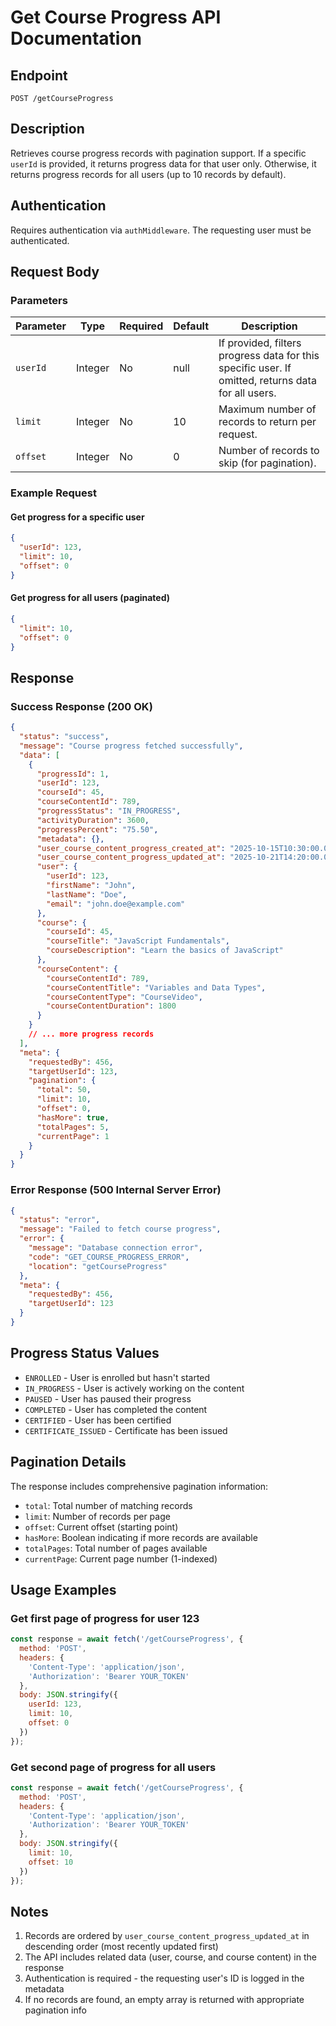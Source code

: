# Get Course Progress API Documentation

## Endpoint
`POST /getCourseProgress`

## Description
Retrieves course progress records with pagination support. If a specific `userId` is provided, it returns progress data for that user only. Otherwise, it returns progress records for all users (up to 10 records by default).

## Authentication
Requires authentication via `authMiddleware`. The requesting user must be authenticated.

## Request Body

### Parameters
| Parameter | Type | Required | Default | Description |
|-----------|------|----------|---------|-------------|
| `userId` | Integer | No | null | If provided, filters progress data for this specific user. If omitted, returns data for all users. |
| `limit` | Integer | No | 10 | Maximum number of records to return per request. |
| `offset` | Integer | No | 0 | Number of records to skip (for pagination). |

### Example Request

#### Get progress for a specific user
```json
{
  "userId": 123,
  "limit": 10,
  "offset": 0
}
```

#### Get progress for all users (paginated)
```json
{
  "limit": 10,
  "offset": 0
}
```

## Response

### Success Response (200 OK)

```json
{
  "status": "success",
  "message": "Course progress fetched successfully",
  "data": [
    {
      "progressId": 1,
      "userId": 123,
      "courseId": 45,
      "courseContentId": 789,
      "progressStatus": "IN_PROGRESS",
      "activityDuration": 3600,
      "progressPercent": "75.50",
      "metadata": {},
      "user_course_content_progress_created_at": "2025-10-15T10:30:00.000Z",
      "user_course_content_progress_updated_at": "2025-10-21T14:20:00.000Z",
      "user": {
        "userId": 123,
        "firstName": "John",
        "lastName": "Doe",
        "email": "john.doe@example.com"
      },
      "course": {
        "courseId": 45,
        "courseTitle": "JavaScript Fundamentals",
        "courseDescription": "Learn the basics of JavaScript"
      },
      "courseContent": {
        "courseContentId": 789,
        "courseContentTitle": "Variables and Data Types",
        "courseContentType": "CourseVideo",
        "courseContentDuration": 1800
      }
    }
    // ... more progress records
  ],
  "meta": {
    "requestedBy": 456,
    "targetUserId": 123,
    "pagination": {
      "total": 50,
      "limit": 10,
      "offset": 0,
      "hasMore": true,
      "totalPages": 5,
      "currentPage": 1
    }
  }
}
```

### Error Response (500 Internal Server Error)

```json
{
  "status": "error",
  "message": "Failed to fetch course progress",
  "error": {
    "message": "Database connection error",
    "code": "GET_COURSE_PROGRESS_ERROR",
    "location": "getCourseProgress"
  },
  "meta": {
    "requestedBy": 456,
    "targetUserId": 123
  }
}
```

## Progress Status Values
- `ENROLLED` - User is enrolled but hasn't started
- `IN_PROGRESS` - User is actively working on the content
- `PAUSED` - User has paused their progress
- `COMPLETED` - User has completed the content
- `CERTIFIED` - User has been certified
- `CERTIFICATE_ISSUED` - Certificate has been issued

## Pagination Details

The response includes comprehensive pagination information:
- `total`: Total number of matching records
- `limit`: Number of records per page
- `offset`: Current offset (starting point)
- `hasMore`: Boolean indicating if more records are available
- `totalPages`: Total number of pages available
- `currentPage`: Current page number (1-indexed)

## Usage Examples

### Get first page of progress for user 123
```javascript
const response = await fetch('/getCourseProgress', {
  method: 'POST',
  headers: {
    'Content-Type': 'application/json',
    'Authorization': 'Bearer YOUR_TOKEN'
  },
  body: JSON.stringify({
    userId: 123,
    limit: 10,
    offset: 0
  })
});
```

### Get second page of progress for all users
```javascript
const response = await fetch('/getCourseProgress', {
  method: 'POST',
  headers: {
    'Content-Type': 'application/json',
    'Authorization': 'Bearer YOUR_TOKEN'
  },
  body: JSON.stringify({
    limit: 10,
    offset: 10
  })
});
```

## Notes
1. Records are ordered by `user_course_content_progress_updated_at` in descending order (most recently updated first)
2. The API includes related data (user, course, and course content) in the response
3. Authentication is required - the requesting user's ID is logged in the metadata
4. If no records are found, an empty array is returned with appropriate pagination info
